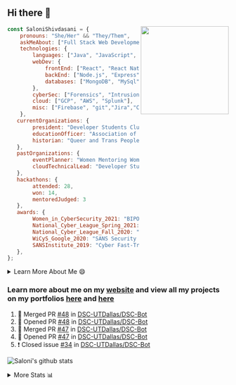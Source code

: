 ## Hi there 👋

<img align='right' src="https://storage.googleapis.com/saloni-shivdasani-resume/Saloni.png" width="200">

```javascript
const SaloniShivdasani = {
    pronouns: "She/Her" && "They/Them",
    askMeAbout: ["Full Stack Web Development", "Cloud Computing", "Cyber Security"],
    technologies: {
        languages: ["Java", "JavaScript", "SQL", "Python", "C++", "BASH", "R"],
        webDev: {
            frontEnd: ["React", "React Native", "Electron"],
            backEnd: ["Node.js", "Express", "Flask"],
            databases: ["MongoDB", "MySql"],
        },
        cyberSec: ["Forensics", "Intrusion Detection", "Security Operations", "Network and Application Penetration Testing"],
        cloud: ["GCP", "AWS", "Splunk"],
        misc: ["Firebase", "git","Jira","Confluence"]
    },
   currentOrganizations: {
        president: "Developer Students Club, UTD",
        educationOfficer: "Association of Computer Machinery, UTD",
        historian: "Queer and Trans People of Color, UTD",
   },
   pastOrganizations: {
        eventPlanner: "Women Mentoring Women in Engineering, UTD",
        cloudTechnicalLead: "Developer Students Club, UTD",
   },
   hackathons: {
        attended: 28,
        won: 14,
        mentoredJudged: 3
   },
   awards: {
        Women_in_CyberSecurity_2021: "BIPOC Fellowship Award",
        National_Cyber_League_Spring_2021: "Gold Bracket Competitor - Top 15% nationally",
        National_Cyber_League_Fall_2020: "Gold Bracket Competitor - Top 15% nationally",
        WiCyS_Google_2020: "SANS Security Training Scholarship",
        SANSInstitute_2019: "Cyber Fast-Track Game Quarter-Finalist",
   },
};
```

<!--START_SECTION:table-->
<details>

<summary>Learn More About Me 😄 </summary>

I am a senior at The University of Texas at Dallas, and I am currently majoring in Software Engineering with a concentration in Information Assurance. I am interested and have experience in full stack development, cloud computing, and cybersecurity. I hope to find opportunities where I can gain exposure to algorithm and project design. My ultimate aim is to develop futuristic products for users because I am inspired by the impact of computing on society.

I have experience in full stack web development through my participation and awards in hackathons where I have learnt and used React, Node.js, Express, MongoDB, Flask, NLTK, and React Native along with GIT, GCP, and Firebase. Last semester, I was also responsible for backend development for a project at a local NGO where I created a REST API using Node.js, Express, MongoDB and SQL and hosted it on servers using GCP. 

From my coursework and local competitions, I have skills in algorithms and data structures in Java, database management using SQL and machine learning using Python and R. I have also been a quarter-finalist in a national cybersecurity completion hosted by the SANS institute.

I am also actively involved in campus organization where I am the cloud technical lead for Developer Student Club, Mentor and Education Officer for Association of Computing Machinery, event planner for Women Mentoring Women in Engineering and IT Committee member for IEEE.

</details>

<!--END_SECTION:table-->

### Learn more about me on my [website](https://www.saloni-shivdasani.codes) and view all my projects on my portfolios [here](https://www.saloni-shivdasani.codes/projects) and  [here](http://devpost.com/SaloniS)

<!--START_SECTION:activity-->
1. 🎉 Merged PR [#48](https://github.com/DSC-UTDallas/DSC-Bot/pull/48) in [DSC-UTDallas/DSC-Bot](https://github.com/DSC-UTDallas/DSC-Bot)
2. 💪 Opened PR [#48](https://github.com/DSC-UTDallas/DSC-Bot/pull/48) in [DSC-UTDallas/DSC-Bot](https://github.com/DSC-UTDallas/DSC-Bot)
3. 🎉 Merged PR [#47](https://github.com/DSC-UTDallas/DSC-Bot/pull/47) in [DSC-UTDallas/DSC-Bot](https://github.com/DSC-UTDallas/DSC-Bot)
4. 💪 Opened PR [#47](https://github.com/DSC-UTDallas/DSC-Bot/pull/47) in [DSC-UTDallas/DSC-Bot](https://github.com/DSC-UTDallas/DSC-Bot)
5. ❗️ Closed issue [#34](https://github.com/DSC-UTDallas/DSC-Bot/issues/34) in [DSC-UTDallas/DSC-Bot](https://github.com/DSC-UTDallas/DSC-Bot)
<!--END_SECTION:activity-->

![Saloni's github stats](https://github-readme-stats.vercel.app/api?username=SaloniSS)

<!--START_SECTION:table-->
<details>

<summary>More Stats 📊 </summary>

<!--START_SECTION:waka-->
![Lines of code](https://img.shields.io/badge/From%20Hello%20World%20I%27ve%20Written-1.3%20million%20lines%20of%20code-blue)

**🐱 My GitHub Data** 

> 🏆 443 Contributions in the Year 2021
 > 
> 📦 591.4 kB Used in GitHub's Storage 
 > 
> 💼 Opted to Hire
 > 
> 📜 28 Public Repositories 
 > 
> 🔑 23 Private Repositories  
 > 
**I'm a Night 🦉** 

```text
🌞 Morning    63 commits     ███░░░░░░░░░░░░░░░░░░░░░░   12.05% 
🌆 Daytime    153 commits    ███████░░░░░░░░░░░░░░░░░░   29.25% 
🌃 Evening    219 commits    ██████████░░░░░░░░░░░░░░░   41.87% 
🌙 Night      88 commits     ████░░░░░░░░░░░░░░░░░░░░░   16.83%

```
📅 **I'm Most Productive on Sunday** 

```text
Monday       111 commits    █████░░░░░░░░░░░░░░░░░░░░   21.22% 
Tuesday      83 commits     ████░░░░░░░░░░░░░░░░░░░░░   15.87% 
Wednesday    32 commits     █░░░░░░░░░░░░░░░░░░░░░░░░   6.12% 
Thursday     8 commits      ░░░░░░░░░░░░░░░░░░░░░░░░░   1.53% 
Friday       30 commits     █░░░░░░░░░░░░░░░░░░░░░░░░   5.74% 
Saturday     122 commits    █████░░░░░░░░░░░░░░░░░░░░   23.33% 
Sunday       137 commits    ██████░░░░░░░░░░░░░░░░░░░   26.2%

```


📊 **This Week I Spent My Time On** 

```text
⌚︎ Time Zone: America/Chicago

💬 Programming Languages: 
Other                    5 hrs 45 mins       █████████████████░░░░░░░░   70.0% 
Dart                     1 hr 54 mins        █████░░░░░░░░░░░░░░░░░░░░   23.15% 
Python                   29 mins             █░░░░░░░░░░░░░░░░░░░░░░░░   6.02% 
YAML                     2 mins              ░░░░░░░░░░░░░░░░░░░░░░░░░   0.49% 
XML                      1 min               ░░░░░░░░░░░░░░░░░░░░░░░░░   0.34%

```

**I Mostly Code in JavaScript** 

```text
JavaScript               23 repos            ███████████░░░░░░░░░░░░░░   45.1% 
Java                     9 repos             ████░░░░░░░░░░░░░░░░░░░░░   17.65% 
Python                   6 repos             ███░░░░░░░░░░░░░░░░░░░░░░   11.76% 
CSS                      3 repos             █░░░░░░░░░░░░░░░░░░░░░░░░   5.88% 
TypeScript               3 repos             █░░░░░░░░░░░░░░░░░░░░░░░░   5.88%

```



 Last Updated on 23/11/2021
<!--END_SECTION:waka-->

<!--END_SECTION:table-->

<!--
**SaloniSS/SaloniSS** is a ✨ _special_ ✨ repository because its `README.md` (this file) appears on your GitHub profile.

Here are some ideas to get you started:

- 🔭 I’m currently working on ...
- 🌱 I’m currently learning ...
- 👯 I’m looking to collaborate on ...
- 🤔 I’m looking for help with ...
- 💬 Ask me about ...
- 📫 How to reach me: ...
- 😄 Pronouns: ...
- ⚡ Fun fact: ...
-->
